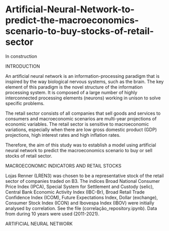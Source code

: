 # Artificial-Neural-Network-to-predict-the-macroeconomics-scenario-to-buy-stocks-of-retail-sector
In construction

INTRODUCTION 

An artificial neural network is an information-processing paradigm that is inspired by the way biological nervous systems, such as the brain. The key element of this paradigm is the novel structure of the information processing system. It is composed of a large number of highly interconnected processing elements (neurons) working in unison to solve specific problems.

The retail sector consists of all companies that sell goods and services to consumers and macroeconomic scenarios are multi-year projections of economic variables. The retail sector is sensitive to macroeconomic variations, especially when there are low gross domestic product (GDP) projections, high interest rates and high inflation rates.

Therefore, the aim of this study was to establish a model using artificial neural network to predict the macroeconomics scenario to buy or sell stocks of retail sector.

MACROECONOMIC INDICATORS AND RETAIL STOCKS

Lojas Renner (LREN3) was chosen to be a representative stock of the retail sector of companies traded on B3.  The indices Broad National Consumer Price Index (IPCA), Special System for Settlement and Custody (selic), Central Bank Economic Activity Index (IBC-Br), Broad Retail Trade Confidence Index (ICOM), Future Expectations Index, Dollar (exchange), Consumer Stock Index (ICON) and Ibovespa Index (IBOV) were initially analysed by correlation. See the file (correlação_repository.ipynb). Data from during 10 years were used (2011-2021). 

ARTIFICIAL NEURAL NETWORK
